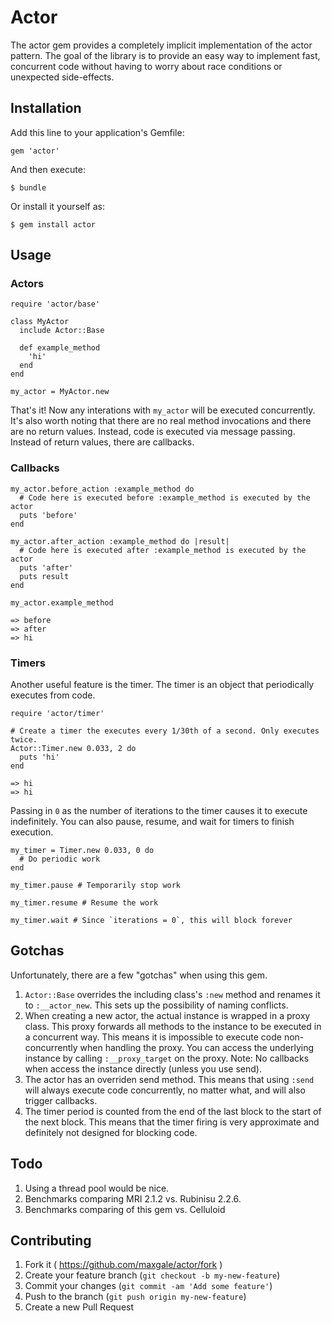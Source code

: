 # Actor

The actor gem provides a completely implicit implementation of the actor pattern. The goal of the library is to provide an easy way to implement fast, concurrent code without having to worry about race conditions or unexpected side-effects.

## Installation

Add this line to your application's Gemfile:

    gem 'actor'

And then execute:

    $ bundle

Or install it yourself as:

    $ gem install actor

## Usage

### Actors

    require 'actor/base'

    class MyActor
      include Actor::Base

      def example_method
        'hi'
      end
    end

    my_actor = MyActor.new

That's it! Now any interations with `my_actor` will be executed concurrently. It's also worth noting that there are no real method invocations and there are no return values. Instead, code is executed via message passing. Instead of return values, there are callbacks.

### Callbacks

    my_actor.before_action :example_method do
      # Code here is executed before :example_method is executed by the actor
      puts 'before'
    end

    my_actor.after_action :example_method do |result|
      # Code here is executed after :example_method is executed by the actor
      puts 'after'
      puts result
    end

    my_actor.example_method

    => before
    => after
    => hi

### Timers

Another useful feature is the timer. The timer is an object that periodically executes from code.

    require 'actor/timer'

    # Create a timer the executes every 1/30th of a second. Only executes twice.
    Actor::Timer.new 0.033, 2 do
      puts 'hi'
    end

    => hi
    => hi

Passing in `0` as the number of iterations to the timer causes it to execute indefinitely. You can also pause, resume, and wait for timers to finish execution.

    my_timer = Timer.new 0.033, 0 do
      # Do periodic work
    end

    my_timer.pause # Temporarily stop work

    my_timer.resume # Resume the work

    my_timer.wait # Since `iterations = 0`, this will block forever

## Gotchas

Unfortunately, there are a few "gotchas" when using this gem.

1. `Actor::Base` overrides the including class's `:new` method and renames it to `:__actor_new`. This sets up the possibility of naming conflicts.
2. When creating a new actor, the actual instance is wrapped in a proxy class.  This proxy forwards all methods to the instance to be executed in a concurrent way. This means it is impossible to execute code non-concurrently when handling the proxy. You can access the underlying instance by calling `:__proxy_target`  on the proxy. Note: No callbacks when access the instance directly (unless you use send).
3. The actor has an overriden send method. This means that using `:send` will always execute code concurrently, no matter what, and will also trigger callbacks.
4. The timer period is counted from the end of the last block to the start of the next block. This means that the timer firing is very approximate and definitely not designed for blocking code.

## Todo

1. Using a thread pool would be nice.
2. Benchmarks comparing MRI 2.1.2 vs. Rubinisu 2.2.6.
3. Benchmarks comparing of this gem vs. Celluloid

## Contributing

1. Fork it ( https://github.com/maxgale/actor/fork )
2. Create your feature branch (`git checkout -b my-new-feature`)
3. Commit your changes (`git commit -am 'Add some feature'`)
4. Push to the branch (`git push origin my-new-feature`)
5. Create a new Pull Request
